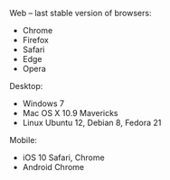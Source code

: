 Web &ndash; last stable version of browsers:
- Chrome
- Firefox
- Safari
- Edge
- Opera

Desktop:
- Windows 7
- Mac OS X 10.9 Mavericks
- Linux Ubuntu 12, Debian 8, Fedora 21

Mobile:
- iOS 10 Safari, Chrome
- Android Chrome